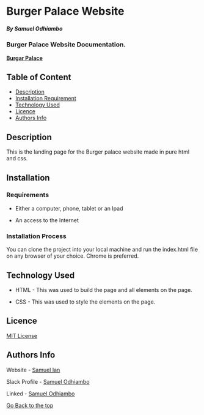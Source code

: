# Burger Palace Website
##### By Samuel Odhiambo 
### Burger Palace Website Documentation.

**<a href="https://samuelodhiambo.github.io/burgerpalace/">Burgar Palace</a>**

## Table of Content

+ [Description](#description)
+ [Installation Requirement](#Installation)
+ [Technology Used](#technology-used)
+ [Licence](#licence)
+ [Authors Info](#author-Info)

## Description
<p>This is the landing page for the Burger palace website made in pure html and css.</p>

## Installation

### Requirements

* Either a computer, phone, tablet or an Ipad

* An access to the Internet

### Installation Process
<p>You can clone the project into your local machine and run the index.html file on any browser of your choice. Chrome is preferred. </p>

## Technology Used
* HTML - This was used to build the page and all elements on the page.

* CSS - This was used to style the elements on the page.


## Licence

[MIT License](LICENSE)


## Authors Info

Website - [Samuel Ian](https://sites.google.com/view/samwelian3/contact-me)

Slack Profile - [Samuel Odhiambo](https://moringaclassroom.slack.com/team/U02TPNM66TG)

Linked - [Samuel Odhiambo](https://www.linkedin.com/in/osamwelian3/)

[Go Back to the top](#Burger)
